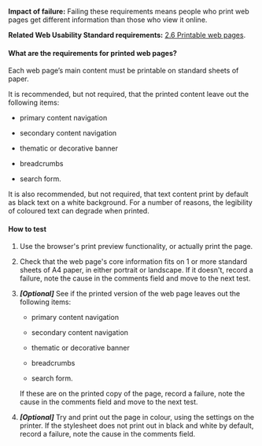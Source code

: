 
**Impact of failure:** Failing these requirements means people who print web pages get different information than those who view it online.

**Related Web Usability Standard requirements:** [2.6 Printable web pages](https://webtoolkit.govt.nz/standards/web-usability-standard/#printable).

<div class="details" markdown="1">

#### What are the requirements for printed web pages?

Each web page’s main content must be printable on standard sheets of paper. 

It is recommended, but not required, that the printed content leave out the following items: 

* primary content navigation

* secondary content navigation

* thematic or decorative banner

* breadcrumbs

* search form. 

It is also recommended, but not required, that text content print by default as black text on a white background. For a number of reasons, the legibility of coloured text can degrade when printed.

</div>

#### How to test

1. Use the browser's print preview functionality, or actually print the page.

2. Check that the web page's core information fits on 1 or more standard sheets of A4 paper, in either portrait or landscape. If it doesn't, record a failure, note the cause in the comments field and move to the next test.

3. **_[Optional]_** See if the printed version of the web page leaves out the following items:

	* primary content navigation

	* secondary content navigation

	* thematic or decorative banner

	* breadcrumbs

	* search form.

	If these are on the printed copy of the page, record a failure, note the cause in the comments field and move to the next test.

4. **_[Optional]_** Try and print out the page in colour, using the settings on the printer. If the stylesheet does not print out in black and white by default, record a failure, note the cause in the comments field.
